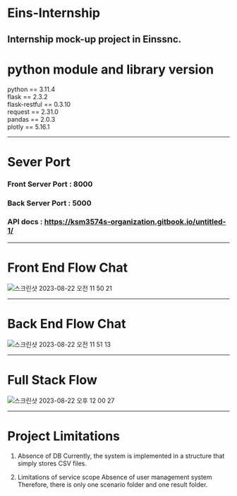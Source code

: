 # Eins-Internship
Internship mock-up project in Einssnc.
---
# python module and library version

python == 3.11.4  
flask == 2.3.2  
flask-restful == 0.3.10  
request == 2.31.0  
pandas == 2.0.3  
plotly == 5.16.1  

---
# Sever Port
### Front Server Port : 8000  
### Back Server Port : 5000
### API docs : https://ksm3574s-organization.gitbook.io/untitled-1/
---
# Front End Flow Chat
![스크린샷 2023-08-22 오전 11 50 21](https://github.com/HarrysK99/Eins-Internship/assets/93311123/c7f173bd-d6a1-4f99-9b93-8e0dc1764e76)

---
# Back End Flow Chat
![스크린샷 2023-08-22 오전 11 51 13](https://github.com/HarrysK99/Eins-Internship/assets/93311123/a4e8acb1-2af2-4763-bd74-c5364dfaea8e)


---
# Full Stack Flow
![스크린샷 2023-08-22 오후 12 00 27](https://github.com/HarrysK99/Eins-Internship/assets/93311123/7b9042ef-bb14-4f69-a60e-c5c54a3ad752)


---
# Project Limitations

1. Absence of DB
Currently, the system is implemented in a structure that simply stores CSV files.

2. Limitations of service scope
Absence of user management system
Therefore, there is only one scenario folder and one result folder.
